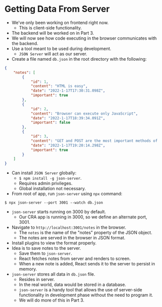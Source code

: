 # Getting Data From Server
- We've only been working on frontend right now.
    - This is client-side functionality.
- The backend will be worked on in Part 3.
- We will now see how code executing in the browser communicates with the backend.
- Use a tool meant to be used during development.
    - `JSON Server` will act as our server.
- Create a file named `db.json` in the root directory with the following:
```json
{
    "notes": [
        {
            "id": 1,
            "content": "HTML is easy",
            "date": "2022-1-17T17:30:31.098Z",
            "important": true
        },
        {
            "id": 2,
            "content": "Browser can execute only JavaScript",
            "date": "2022-1-17T18:39:34.091Z",
            "important": false
        },
        {
            "id": 3,
            "content": "GET and POST are the most important methods of HTTP protocol",
            "date": "2022-1-17T19:20:14.298Z",
            "important": true
        }
    ]
}
```
- Can install `JSON Server` globally:
    - `$ npm install -g json-server`.
    - Requires admin privileges.
    - Global installation not necessary.
- From root of app, run `json-server` using `npx` command:
```
$ npx json-server --port 3001 --watch db.json
```
- `json-server` starts running on 3000 by default.
    - Our CRA app is running in 3000, so we define an alternate port, 3001.
- Navigate to `http://localhost:3001/notes` in the browser.
    - The `notes` is the name of the "notes" property of the JSON object.
    - The notes are served in the browser in JSON format.
- Install plugins to view the format properly.
- Idea is to save notes to the server.
    - Save them to `json-server`.
    - React fetches notes from server and renders to screen.
    - When a new note is added, React sends it to the server to persist in memory.
- `json-server` stores all data in `db.json` file.
    - Resides in server.
    - In the real world, data would be stored in a database.
    - `json-server` is a handy tool that allows the use of server-side functionality in development phase without the need to program it.
    - We will do more of this in Part 3.


